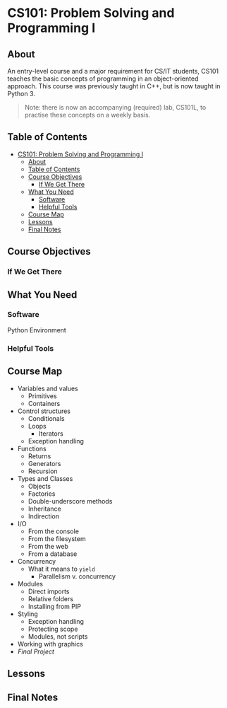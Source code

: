 # CS101: Problem Solving and Programming I

## About

An entry-level course and a major requirement for CS/IT students, CS101 teaches the basic concepts of programming in an object-oriented approach.
This course was previously taught in C++, but is now taught in Python 3.

> Note: there is now an accompanying (required) lab, CS101L, to practise these concepts on a weekly basis.

## Table of Contents

- [CS101: Problem Solving and Programming I](#CS101-Problem-Solving-and-Programming-I)
  - [About](#About)
  - [Table of Contents](#Table-of-Contents)
  - [Course Objectives](#Course-Objectives)
    - [If We Get There](#If-We-Get-There)
  - [What You Need](#What-You-Need)
    - [Software](#Software)
    - [Helpful Tools](#Helpful-Tools)
  - [Course Map](#Course-Map)
  - [Lessons](#Lessons)
  - [Final Notes](#Final-Notes)

## Course Objectives

### If We Get There

## What You Need

### Software

Python Environment

### Helpful Tools

## Course Map

- Variables and values
  - Primitives
  - Containers
- Control structures
  - Conditionals
  - Loops
    - Iterators
  - Exception handling
- Functions
  - Returns
  - Generators
  - Recursion
- Types and Classes
  - Objects
  - Factories
  - Double-underscore methods
  - Inheritance
  - Indirection
- I/O
  - From the console
  - From the filesystem
  - From the web
  - From a database
- Concurrency
  - What it means to `yield`
    - Parallelism v. concurrency
- Modules
  - Direct imports
  - Relative folders
  - Installing from PIP
- Styling
  - Exception handling
  - Protecting scope
  - Modules, not scripts
- Working with graphics
- *Final Project*

## Lessons

## Final Notes
